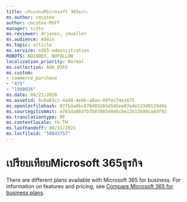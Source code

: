 ```yaml
---
title: เปรียบเทียบMicrosoft 365ธุรกิจ
ms.author: cmcatee
author: cmcatee-MSFT
manager: scotv
ms.reviewer: drjones, jmueller
ms.audience: Admin
ms.topic: article
ms.service: o365-administration
ROBOTS: NOINDEX, NOFOLLOW
localization_priority: Normal
ms.collection: Adm_O365
ms.custom:
- commerce_purchase
- "475"
- "1500026"
ms.date: 04/21/2020
ms.assetid: 6c0a83cc-4ad4-4e6b-a8ae-89fec74e1675
ms.openlocfilehash: 87fb3a0bc876d03265d545ee07e4e123d9119d4e
ms.sourcegitcommit: e781da003fb7b878854846cbe12b13b9dca8df92
ms.translationtype: MT
ms.contentlocale: th-TH
ms.lasthandoff: 08/31/2021
ms.locfileid: "58843757"
---
```

# <a name="compare-microsoft-365-for-business"></a>เปรียบเทียบMicrosoft 365ธุรกิจ

There are different plans available with Microsoft 365 for business. For information on features and pricing, see [Compare Microsoft 365 for business plans](https://www.microsoft.com/microsoft-365/business/compare-all-microsoft-365-business-products).  